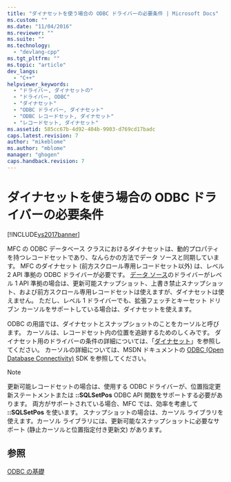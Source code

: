 ```yaml
---
title: "ダイナセットを使う場合の ODBC ドライバーの必要条件 | Microsoft Docs"
ms.custom: ""
ms.date: "11/04/2016"
ms.reviewer: ""
ms.suite: ""
ms.technology: 
  - "devlang-cpp"
ms.tgt_pltfrm: ""
ms.topic: "article"
dev_langs: 
  - "C++"
helpviewer_keywords: 
  - "ドライバー, ダイナセットの"
  - "ドライバー, ODBC"
  - "ダイナセット"
  - "ODBC ドライバー, ダイナセット"
  - "ODBC レコードセット, ダイナセット"
  - "レコードセット, ダイナセット"
ms.assetid: 585cc67b-4d92-404b-9903-d769cd17badc
caps.latest.revision: 7
author: "mikeblome"
ms.author: "mblome"
manager: "ghogen"
caps.handback.revision: 7
---
```

# ダイナセットを使う場合の ODBC ドライバーの必要条件
[!INCLUDE[vs2017banner](../../assembler/inline/includes/vs2017banner.md)]

MFC の ODBC データベース クラスにおけるダイナセットは、動的プロパティを持つレコードセットであり、なんらかの方法でデータ ソースと同期しています。  MFC のダイナセット \(前方スクロール専用レコードセット以外\) は、レベル 2 API 準拠の ODBC ドライバーが必要です。  [データ ソース](../../data/odbc/data-source-odbc.md)のドライバーがレベル 1 API 準拠の場合は、更新可能スナップショット、上書き禁止スナップショット、および前方スクロール専用レコードセットは使えますが、ダイナセットは使えません。  ただし、レベル 1 ドライバーでも、拡張フェッチとキーセット ドリブン カーソルをサポートしている場合は、ダイナセットを使えます。  
  
 ODBC の用語では、ダイナセットとスナップショットのことをカーソルと呼びます。  カーソルは、レコードセット内の位置を追跡するためのしくみです。  ダイナセット用のドライバーの条件の詳細については、「[ダイナセット](../../data/odbc/dynaset.md)」を参照してください。  カーソルの詳細については、MSDN ドキュメントの [ODBC \(Open Database Connectivity\)](https://msdn.microsoft.com/en-us/library/ms710252.aspx) SDK を参照してください。  
  
> [!NOTE]
>  更新可能レコードセットの場合は、使用する ODBC ドライバーが、位置指定更新ステートメントまたは **::SQLSetPos** ODBC API 関数をサポートする必要があります。  両方がサポートされている場合、MFC では、効率を考慮して **::SQLSetPos** を使います。  スナップショットの場合は、カーソル ライブラリを使えます。カーソル ライブラリには、更新可能なスナップショットに必要なサポート \(静止カーソルと位置指定付き更新文\) があります。  
  
## 参照  
 [ODBC の基礎](../../data/odbc/odbc-basics.md)